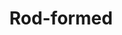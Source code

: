 ---
label: "3.3"
title: "Rod-formed"
order: 980
layout: table-of-contents
presentation: grid
outputs: [ html ]
---